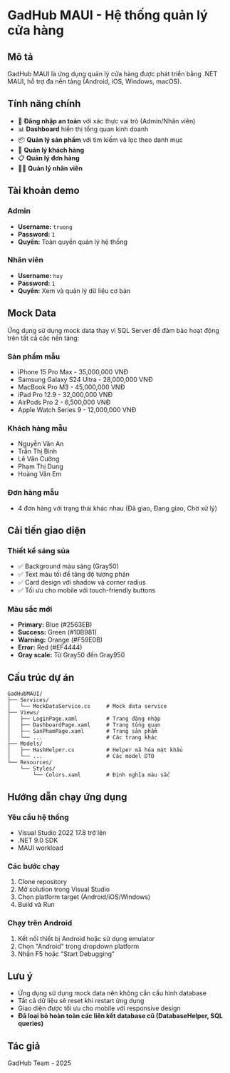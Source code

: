 # GadHub MAUI - Hệ thống quản lý cửa hàng

## Mô tả
GadHub MAUI là ứng dụng quản lý cửa hàng được phát triển bằng .NET MAUI, hỗ trợ đa nền tảng (Android, iOS, Windows, macOS).

## Tính năng chính
- 🔐 **Đăng nhập an toàn** với xác thực vai trò (Admin/Nhân viên)
- 📊 **Dashboard** hiển thị tổng quan kinh doanh
- 📦 **Quản lý sản phẩm** với tìm kiếm và lọc theo danh mục
- 👥 **Quản lý khách hàng** 
- 📋 **Quản lý đơn hàng**
- 👨‍💼 **Quản lý nhân viên**

## Tài khoản demo

### Admin
- **Username:** `truong`
- **Password:** `1`
- **Quyền:** Toàn quyền quản lý hệ thống

### Nhân viên
- **Username:** `huy`
- **Password:** `1`
- **Quyền:** Xem và quản lý dữ liệu cơ bản

## Mock Data
Ứng dụng sử dụng mock data thay vì SQL Server để đảm bảo hoạt động trên tất cả các nền tảng:

### Sản phẩm mẫu
- iPhone 15 Pro Max - 35,000,000 VNĐ
- Samsung Galaxy S24 Ultra - 28,000,000 VNĐ
- MacBook Pro M3 - 45,000,000 VNĐ
- iPad Pro 12.9 - 32,000,000 VNĐ
- AirPods Pro 2 - 6,500,000 VNĐ
- Apple Watch Series 9 - 12,000,000 VNĐ

### Khách hàng mẫu
- Nguyễn Văn An
- Trần Thị Bình
- Lê Văn Cường
- Phạm Thị Dung
- Hoàng Văn Em

### Đơn hàng mẫu
- 4 đơn hàng với trạng thái khác nhau (Đã giao, Đang giao, Chờ xử lý)

## Cải tiến giao diện

### Thiết kế sáng sủa
- ✅ Background màu sáng (Gray50)
- ✅ Text màu tối để tăng độ tương phản
- ✅ Card design với shadow và corner radius
- ✅ Tối ưu cho mobile với touch-friendly buttons

### Màu sắc mới
- **Primary:** Blue (#2563EB)
- **Success:** Green (#10B981)
- **Warning:** Orange (#F59E0B)
- **Error:** Red (#EF4444)
- **Gray scale:** Từ Gray50 đến Gray950

## Cấu trúc dự án
```
GadHubMAUI/
├── Services/
│   └── MockDataService.cs     # Mock data service
├── Views/
│   ├── LoginPage.xaml         # Trang đăng nhập
│   ├── DashboardPage.xaml     # Trang tổng quan
│   ├── SanPhamPage.xaml       # Trang sản phẩm
│   └── ...                    # Các trang khác
├── Models/
│   ├── HashHelper.cs          # Helper mã hóa mật khẩu
│   └── ...                    # Các model DTO
└── Resources/
    └── Styles/
        └── Colors.xaml        # Định nghĩa màu sắc
```

## Hướng dẫn chạy ứng dụng

### Yêu cầu hệ thống
- Visual Studio 2022 17.8 trở lên
- .NET 9.0 SDK
- MAUI workload

### Các bước chạy
1. Clone repository
2. Mở solution trong Visual Studio
3. Chọn platform target (Android/iOS/Windows)
4. Build và Run

### Chạy trên Android
1. Kết nối thiết bị Android hoặc sử dụng emulator
2. Chọn "Android" trong dropdown platform
3. Nhấn F5 hoặc "Start Debugging"

## Lưu ý
- Ứng dụng sử dụng mock data nên không cần cấu hình database
- Tất cả dữ liệu sẽ reset khi restart ứng dụng
- Giao diện được tối ưu cho mobile với responsive design
- **Đã loại bỏ hoàn toàn các liên kết database cũ (DatabaseHelper, SQL queries)**

## Tác giả
GadHub Team - 2025
